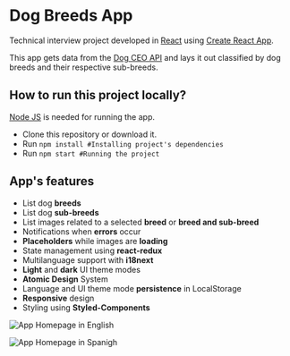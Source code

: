 # Dog Breeds App

Technical interview project developed in [React](https://reactjs.org/) using [Create React App](https://create-react-app.dev/).

This app gets data from the [Dog CEO API](https://dog.ceo/) and lays it out classified by dog breeds and their respective sub-breeds.

## How to run this project locally?
[Node JS](https://nodejs.org/en/) is needed for running the app.

- Clone this repository or download it.
- Run `npm install #Installing project's dependencies`
- Run `npm start #Running the project`

## App's features
- List dog **breeds**
- List dog **sub-breeds**
- List images related to a selected **breed** or **breed and sub-breed**
- Notifications when **errors** occur
- **Placeholders** while images are **loading**
- State management using **react-redux**
- Multilanguage support with **i18next**
- **Light** and **dark** UI theme modes
- **Atomic Design** System
- Language and UI theme mode **persistence** in LocalStorage
- **Responsive** design
- Styling using **Styled-Components**

![App Homepage in English](../media/media/img/empty_home_en.png)

![App Homepage in Spanigh](../media/media/img/empty_home_es.png)